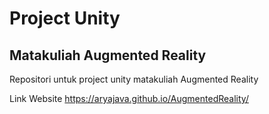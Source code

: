 # Project Unity
## Matakuliah Augmented Reality
Repositori untuk project unity matakuliah Augmented Reality

Link Website <https://aryajava.github.io/AugmentedReality/>

